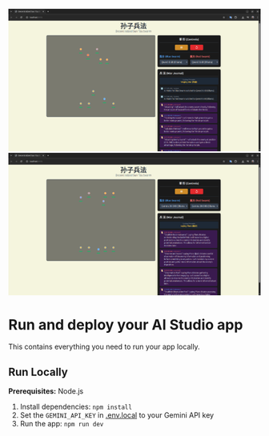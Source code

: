 ![decentralized-sun-tzu-swarm Qwen3-0.8b](https://github.com/neuroidss/decentralized-sun-tzu-swarm/blob/main/Screenshot%20from%202025-07-03%2002-15-41.png?raw=true)
![decentralized-sun-tzu-swarm Gemma 3n e4b](https://github.com/neuroidss/decentralized-sun-tzu-swarm/blob/main/Screenshot%20from%202025-07-03%2003-04-10.png?raw=true)


# Run and deploy your AI Studio app

This contains everything you need to run your app locally.

## Run Locally

**Prerequisites:**  Node.js


1. Install dependencies:
   `npm install`
2. Set the `GEMINI_API_KEY` in [.env.local](.env.local) to your Gemini API key
3. Run the app:
   `npm run dev`
